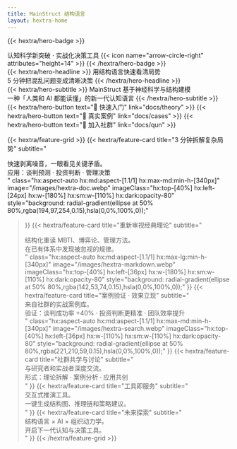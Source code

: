 ```yaml
---
title: MainStruct 结构语言
layout: hextra-home
---
```


{{< hextra/hero-badge >}}
  <div class="hx:w-2 hx:h-2 hx:rounded-full hx:bg-primary-400"></div>
  <span>认知科学新突破 · 实战化决策工具</span>
  {{< icon name="arrow-circle-right" attributes="height=14" >}}
{{< /hextra/hero-badge >}}

<div class="hx:mt-6 hx:mb-6">
{{< hextra/hero-headline >}}
  用结构语言快速看清局势<br class="hx:sm:block hx:hidden" />
  5 分钟把混乱问题变成清晰决策
{{< /hextra/hero-headline >}}
</div>

<div class="hx:mb-6">
{{< hextra/hero-subtitle >}}
  MainStruct 基于神经科学与结构建模<br class="hx:sm:block hx:hidden" />
  一种「人类和 AI 都能读懂」的新一代认知语言
{{< /hextra/hero-subtitle >}}
</div>

<div class="hx:flex hx:flex-row hx:justify-center hx:gap-4 hx:mt-1 hx:mb-8">
  {{< hextra/hero-button text="🚀 快速入门" link="docs/theory" >}}
  {{< hextra/hero-button text="📂 真实案例" link="docs/cases" >}}
  {{< hextra/hero-button text="🤝 加入社群" link="docs/qun" >}}
</div>

{{< hextra/feature-grid >}}
  {{< hextra/feature-card
    title="3 分钟拆解复杂局势"
    subtitle="<div>快速剥离噪音，一眼看见关键矛盾。</div><div>应用：谈判预测 · 投资判断 · 管理决策</div>"
    class="hx:aspect-auto hx:md:aspect-[1.1/1] hx:max-md:min-h-[340px]"
    image="/images/hextra-doc.webp"
    imageClass="hx:top-[40%] hx:left-[24px] hx:w-[180%] hx:sm:w-[110%] hx:dark:opacity-80"
    style="background: radial-gradient(ellipse at 50% 80%,rgba(194,97,254,0.15),hsla(0,0%,100%,0));"
  >}}
  {{< hextra/feature-card
    title="重新审视经典理论"
    subtitle="<div>结构化重读 MBTI、博弈论、管理方法。</div><div>在已有体系中发现被忽视的规律。</div>"
    class="hx:aspect-auto hx:md:aspect-[1.1/1] hx:max-lg:min-h-[340px]"
    image="/images/hextra-markdown.webp"
    imageClass="hx:top-[40%] hx:left-[36px] hx:w-[180%] hx:sm:w-[110%] hx:dark:opacity-80"
    style="background: radial-gradient(ellipse at 50% 80%,rgba(142,53,74,0.15),hsla(0,0%,100%,0));"
  >}}
  {{< hextra/feature-card
    title="案例验证 · 效果立现"
    subtitle="<div>来自社群的实战案例库。</div><div>验证：谈判成功率 +40% · 投资判断更精准 · 团队效率提升</div>"
    class="hx:aspect-auto hx:md:aspect-[1.1/1] hx:max-md:min-h-[340px]"
    image="/images/hextra-search.webp"
    imageClass="hx:top-[40%] hx:left-[36px] hx:w-[110%] hx:sm:w-[110%] hx:dark:opacity-80"
    style="background: radial-gradient(ellipse at 50% 80%,rgba(221,210,59,0.15),hsla(0,0%,100%,0));"
  >}}
  {{< hextra/feature-card
    title="社群共学与讨论"
    subtitle="<div>与研究者和实战者深度交流。</div><div>形式：理论拆解 · 案例分析 · 应用共创</div>"
  >}}
  {{< hextra/feature-card
    title="工具即服务"
    subtitle="<div>交互式推演工具。</div><div>一键生成结构图、推理链和策略建议。</div>"
  >}}
  {{< hextra/feature-card
    title="未来探索"
    subtitle="<div>结构语言 × AI × 组织动力学。</div><div>开启下一代认知与决策工具。</div>"
  >}}
{{< /hextra/feature-grid >}}
